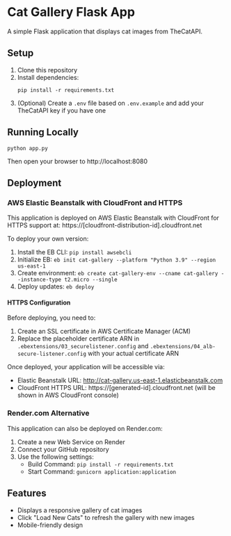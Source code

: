 # Cat Gallery Flask App

A simple Flask application that displays cat images from TheCatAPI.

## Setup

1. Clone this repository
2. Install dependencies:
   ```
   pip install -r requirements.txt
   ```
3. (Optional) Create a `.env` file based on `.env.example` and add your TheCatAPI key if you have one

## Running Locally

```
python app.py
```

Then open your browser to http://localhost:8080

## Deployment

### AWS Elastic Beanstalk with CloudFront and HTTPS
This application is deployed on AWS Elastic Beanstalk with CloudFront for HTTPS support at:
https://[cloudfront-distribution-id].cloudfront.net

To deploy your own version:
1. Install the EB CLI: `pip install awsebcli`
2. Initialize EB: `eb init cat-gallery --platform "Python 3.9" --region us-east-1`
3. Create environment: `eb create cat-gallery-env --cname cat-gallery --instance-type t2.micro --single`
4. Deploy updates: `eb deploy`

#### HTTPS Configuration
Before deploying, you need to:
1. Create an SSL certificate in AWS Certificate Manager (ACM)
2. Replace the placeholder certificate ARN in `.ebextensions/03_securelistener.config` and `.ebextensions/04_alb-secure-listener.config` with your actual certificate ARN

Once deployed, your application will be accessible via:
- Elastic Beanstalk URL: http://cat-gallery.us-east-1.elasticbeanstalk.com
- CloudFront HTTPS URL: https://[generated-id].cloudfront.net (will be shown in AWS CloudFront console)

### Render.com Alternative
This application can also be deployed on Render.com:

1. Create a new Web Service on Render
2. Connect your GitHub repository
3. Use the following settings:
   - Build Command: `pip install -r requirements.txt`
   - Start Command: `gunicorn application:application`

## Features

- Displays a responsive gallery of cat images
- Click "Load New Cats" to refresh the gallery with new images
- Mobile-friendly design
